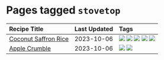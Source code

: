 # Pages tagged `stovetop`

|Recipe Title|Last Updated|Tags
|:---|:---|:---|
|[Coconut Saffron Rice](../recipes/coconutsaffronrice.md)|2023-10-06|[![](https://img.shields.io/badge/tag-expensive-cb29b)](../tags/expensive.md) [![](https://img.shields.io/badge/tag-rice-8ce73b)](../tags/rice.md) [![](https://img.shields.io/badge/tag-sides-062ab)](../tags/sides.md) [![](https://img.shields.io/badge/tag-stovetop-28ab17)](../tags/stovetop.md) [![](https://img.shields.io/badge/tag-thai-8344b1)](../tags/thai.md)|
|[Apple Crumble](../recipes/applecrumble.md)|2023-10-06|[![](https://img.shields.io/badge/tag-__dessert-4e6ea)](../tags/__dessert.md) [![](https://img.shields.io/badge/tag-stovetop-28ab17)](../tags/stovetop.md)|